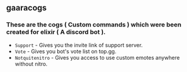 ## gaaracogs
### These are the cogs ( Custom commands ) which were been created for elixir ( A discord bot ).
- `Support` - Gives you the invite link of support server.
- `Vote` - Gives you bot's vote list on top.gg.
- `Notquitenitro` - Gives you access to use custom emotes anywhere without nitro.
